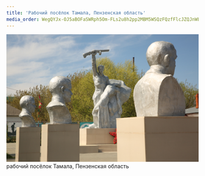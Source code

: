```yaml
---
title: 'Рабочий посёлок Тамала, Пензенская область'
media_order: WegQYJx-OJ5aBOFaSWRph5Om-FLs2u8h2pp2MBM5WSQzFQzfFlcJZQJnWLKM3sOvElT93KCNGenZEp9hzjHIdrS8.jpg
---
```


![WegQYJx-OJ5aBOFaSWRph5Om-FLs2u8h2pp2MBM5WSQzFQzfFlcJZQJnWLKM3sOvElT93KCNGenZEp9hzjHIdrS8](WegQYJx-OJ5aBOFaSWRph5Om-FLs2u8h2pp2MBM5WSQzFQzfFlcJZQJnWLKM3sOvElT93KCNGenZEp9hzjHIdrS8.jpg "WegQYJx-OJ5aBOFaSWRph5Om-FLs2u8h2pp2MBM5WSQzFQzfFlcJZQJnWLKM3sOvElT93KCNGenZEp9hzjHIdrS8")
рабочий посёлок Тамала, Пензенская область